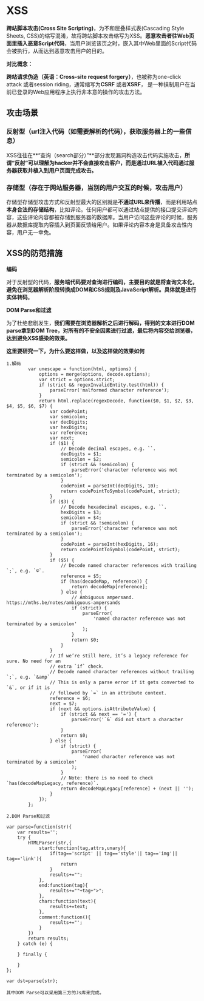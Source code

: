# XSS

**跨站脚本攻击(Cross Site Scripting)**，为不和层叠样式表(Cascading Style Sheets, CSS)的缩写混淆，故将跨站脚本攻击缩写为XSS。**恶意攻击者往Web页面里插入恶意Script代码**，当用户浏览该页之时，嵌入其中Web里面的Script代码会被执行，从而达到恶意攻击用户的目的。

**对比概念：**

**跨站请求伪造（英语：Cross-site request forgery）**，也被称为one-click attack 或者session riding，通常缩写为**CSRF** 或者**XSRF**， 是一种挟制用户在当前已登录的Web应用程序上执行非本意的操作的攻击方法。

## 攻击场景

### 反射型（url注入代码（如需要解析的代码），获取服务器上的一些信息）

XSS往往在**“查询（search部分）”**部分发现漏洞构造攻击代码实施攻击，**所谓“反射”可以理解为hacker并不会直接攻击客户，而是通过URL植入代码通过服务器获取并植入到用户页面完成攻击。**

### 存储型（存在于网站服务器，当别的用户交互的时候，攻击用户）

存储型存储型攻击方式和反射型最大的区别就是**不通过URL来传播**，而是利用站点**本身合法的存储结构**，比如评论。任何用户都可以通过站点提供的接口提交评论内容，这些评论内容都被存储到服务器的数据库。当用户访问这些评论的时候，服务器从数据库提取内容插入到页面反馈给用户。如果评论内容本身是具备攻击性内容，用户无一幸免。

## **XSS的防范措施**

**编码**

对于反射型的代码，**服务端代码要对查询进行编码，主要目的就是将查询文本化，避免在浏览器解析阶段转换成DOM和CSS规则及JavaScript解析。**具体就是进行**实体转码**。



**DOM Parse和过滤**

为了杜绝悲剧发生，**我们需要在浏览器解析之后进行解码，得到的文本进行DOM parse拿到DOM Tree，对所有的不安全因素进行过滤，最后将内容交给浏览器，达到避免XSS感染的效果。**



**这里要研究一下，为什么要这样做，以及这样做的效果如何**

```
1.解码
		var unescape = function(html, options) {
            options = merge(options, decode.options);
            var strict = options.strict;
            if (strict && regexInvalidEntity.test(html)) {
                parseError('malformed character reference');
            }
            return html.replace(regexDecode, function($0, $1, $2, $3, $4, $5, $6, $7) {
                var codePoint;
                var semicolon;
                var decDigits;
                var hexDigits;
                var reference;
                var next;
                if ($1) {
                    // Decode decimal escapes, e.g. ``.
                    decDigits = $1;
                    semicolon = $2;
                    if (strict && !semicolon) {
                        parseError('character reference was not terminated by a semicolon');
                    }
                    codePoint = parseInt(decDigits, 10);
                    return codePointToSymbol(codePoint, strict);
                }
                if ($3) {
                    // Decode hexadecimal escapes, e.g. ``.
                    hexDigits = $3;
                    semicolon = $4;
                    if (strict && !semicolon) {
                        parseError('character reference was not terminated by a semicolon');
                    }
                    codePoint = parseInt(hexDigits, 16);
                    return codePointToSymbol(codePoint, strict);
                }
                if ($5) {
                    // Decode named character references with trailing `;`, e.g. `©`.
                    reference = $5;
                    if (has(decodeMap, reference)) {
                        return decodeMap[reference];
                    } else {
                        // Ambiguous ampersand. https://mths.be/notes/ambiguous-ampersands
                        if (strict) {
                            parseError(
                                'named character reference was not terminated by a semicolon'
                            );
                        }
                        return $0;
                    }
                }
                // If we’re still here, it’s a legacy reference for sure. No need for an
                // extra `if` check.
                // Decode named character references without trailing `;`, e.g. `&amp`
                // This is only a parse error if it gets converted to `&`, or if it is
                // followed by `=` in an attribute context.
                reference = $6;
                next = $7;
                if (next && options.isAttributeValue) {
                    if (strict && next == '=') {
                        parseError('`&` did not start a character reference');
                    }
                    return $0;
                } else {
                    if (strict) {
                        parseError(
                            'named character reference was not terminated by a semicolon'
                        );
                    }
                    // Note: there is no need to check `has(decodeMapLegacy, reference)`.
                    return decodeMapLegacy[reference] + (next || '');
                }
            });
        };

2.DOM Parse和过滤

var parse=function(str){  
    var results='';
    try {
        HTMLParser(str,{
            start:function(tag,attrs,unary){
                if(tag=='script' || tag=='style'|| tag=='img'|| tag=='link'){
                    return
                }
                results+="";
            },
            end:function(tag){
                results+=""+tag+">";
            },
            chars:function(text){
                results+=text;
            },
            comment:function(){
                results+="';
            }
        })
        return results;
    } catch (e) {
 
    } finally {
 
    }
};
 
var dst=parse(str);

其中DOM Parse可以采用第三方的Js库来完成。
```

